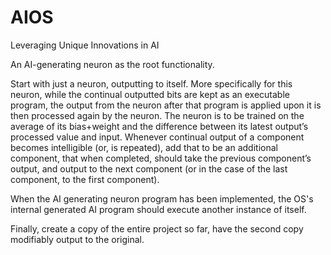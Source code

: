 # AIOS
Leveraging Unique Innovations in AI 

An AI-generating neuron as the root functionality.

Start with just a neuron, outputting to itself. More specifically for this neuron, while the continual outputted bits are kept as an executable program, the output from the neuron after that program is applied upon it is then processed again by the neuron. The neuron is to be trained on the average of its bias+weight and the difference between its latest output’s processed value and input. Whenever continual output of a component becomes intelligible (or, is repeated), add that to be an additional component, that when completed, should take the previous component’s output, and output to the next component (or in the case of the last component, to the first component).

When the AI generating neuron program has been implemented, the OS's internal generated AI program should execute another instance of itself. 

Finally, create a copy of the entire project so far, have the second copy modifiably output to the original.

